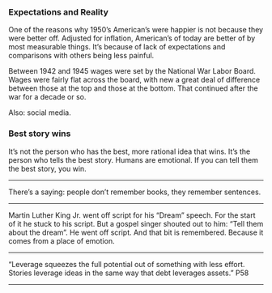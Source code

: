 
### Expectations and Reality

One of the reasons why 1950’s American’s were happier is not because they were better off. Adjusted for inflation, American’s of today are better of by most measurable things. It’s because of lack of expectations and comparisons with others being less painful.

Between 1942 and 1945 wages were set by the National War Labor Board. Wages were fairly flat across the board, with new a great deal of difference between those at the top and those at the bottom. That continued after the war for a decade or so.

Also: social media.

### Best story wins

It’s not the person who has the best, more rational idea that wins. It’s the person who tells the best story. Humans are emotional. If you can tell them the best story, you win.

***

There’s a saying: people don’t remember books, they remember sentences.

***

Martin Luther King Jr. went off script for his “Dream” speech. For the start of it he stuck to his script. But a gospel singer shouted out to him: “Tell them about the dream”. He went off script. And that bit is remembered. Because it comes from a place of emotion.

***

“Leverage squeezes the full potential out of something with less effort. Stories leverage ideas in the same way that debt leverages assets.” P58

***

